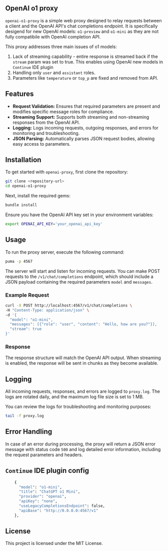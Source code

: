 ## OpenAI o1 proxy

`openai-o1-proxy` is a simple web proxy designed to relay requests between a client and the OpenAI API's chat completions endpoint. 
It is specifically desigend for new OpenAI models: `o1-preview` and `o1-mini` as they are not fully compatibile with OpenAI completion API.

This proxy addresses three main issues of o1 models:
1. Lack of streaming capability - entire response is streamed back if the `stream` param was set to true. This enables using OpenAI new models in `Continue` IDE plugin
2. Handling only `user` and `assistant` roles.
3. Parameters like `temperature` or `top_p` are fixed and removed from API.

## Features

- **Request Validation:** Ensures that required parameters are present and modifies specific message roles for compliance.
- **Streaming Support:** Supports both streaming and non-streaming responses from the OpenAI API.
- **Logging:** Logs incoming requests, outgoing responses, and errors for monitoring and troubleshooting.
- **JSON Parsing:** Automatically parses JSON request bodies, allowing easy access to parameters.

## Installation

To get started with `openai-proxy`, first clone the repository:

```bash
git clone <repository-url>
cd openai-o1-proxy
```

Next, install the required gems:

```bash
bundle install
```

Ensure you have the OpenAI API key set in your environment variables:

```bash
export OPENAI_API_KEY='your_openai_api_key'
```

## Usage

To run the proxy server, execute the following command:

```bash
puma -p 4567
```

The server will start and listen for incoming requests. You can make POST requests to the `/v1/chat/completions` endpoint, which should include a JSON payload containing the required parameters `model` and `messages`.

### Example Request

```bash
curl -X POST http://localhost:4567/v1/chat/completions \
-H "Content-Type: application/json" \
-d '{
  "model": "o1-mini",
  "messages": [{"role": "user", "content": "Hello, how are you?"}],
  "stream": true
}'
```

### Response

The response structure will match the OpenAI API output. When streaming is enabled, the response will be sent in chunks as they become available.

## Logging

All incoming requests, responses, and errors are logged to `proxy.log`. The logs are rotated daily, and the maximum log file size is set to 1 MB.

You can review the logs for troubleshooting and monitoring purposes:

```bash
tail -f proxy.log
```

## Error Handling

In case of an error during processing, the proxy will return a JSON error message with status code `500` and log detailed error information, including the request parameters and headers.

## `Continue` IDE plugin config
```bash
    {
      "model": "o1-mini",
      "title": "ChatGPT o1 Mini",
      "provider": "openai",
      "apiKey": "none",
      "useLegacyCompletionsEndpoint": false,
      "apiBase": "http://0.0.0.0:4567/v1"
    },
```

## License

This project is licensed under the MIT License.
